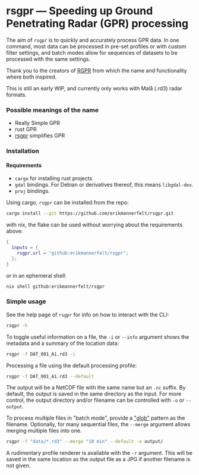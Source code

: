 # rsgpr — Speeding up Ground Penetrating Radar (GPR) processing
The aim of `rsgpr` is to quickly and accurately process GPR data.
In one command, most data can be processed in pre-set profiles or with custom filter settings, and batch modes allow for sequences of datasets to be processed with the same settings.

Thank you to the creators of [RGPR](https://github.com/emanuelhuber/RGPR) from which the name and functionality where both inspired.

This is still an early WIP, and currently only works with Malå (.rd3) radar formats.

### Possible meanings of the name
- Really Simple GPR
- rust GPR
- [rsgpr](./README.md) simplifies GPR


### Installation

#### Requirements
- `cargo` for installing rust projects
- `gdal` bindings. For Debian or derivatives thereof, this means `libgdal-dev`.
- `proj` bindings.

Using cargo, `rsgpr` can be installed from the repo:
```bash
cargo install --git https://github.com/erikmannerfelt/rsgpr.git
```

with nix, the flake can be used without worrying about the requirements above:
```nix
{
  inputs = {
    rsgpr.url = "github:erikmannerfelt/rsgpr";
  };
}
```
or in an ephemeral shell:
```bash
nix shell github:erikmannerfelt/rsgpr

```


### Simple usage
See the help page of `rsgpr` for info on how to interact with the CLI:
```bash
rsgpr -h
```

To toggle useful information on a file, the `-i` or `--info` argument shows the metadata and a summary of the location data:
```bash
rsgpr -f DAT_001_A1.rd3 -i
```

Processing a file using the default processing profile:

```bash
rsgpr -f DAT_001_A1.rd3 --default
```

The output will be a NetCDF file with the same name but an `.nc` suffix.
By default, the output is saved in the same directory as the input.
For more control, the output directory and/or filename can be controlled with `-o` or `--output`.

To process multiple files in "batch mode", provide a ["glob"](https://en.wikipedia.org/wiki/Glob_(programming)) pattern as the filename.
Optionally, for many sequential files, the `--merge` argument allows merging multiple files into one.
```bash
rsgpr -f "data/*.rd3" --merge "10 min" --default -o output/
```

A rudimentary profile renderer is available with the `-r` argument.
This will be saved in the same location as the output file as a JPG if another filename is not given.
